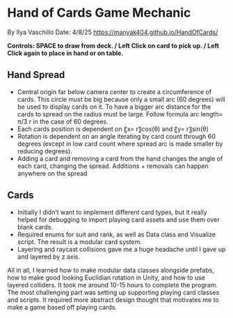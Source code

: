 # Hand of Cards Game Mechanic
By Ilya Vaschillo
Date: 4/8/25
https://manyak404.github.io/HandOfCards/

**Controls: 
SPACE to draw from deck. /
Left Click on card to pick up. /
Left Click again to place in hand or on table.**

## Hand Spread
- Central origin far below camera center to create a circumference of cards. This circle must be big because only a small arc (60 degrees) will be used to display cards on it. To have a bigger arc distance for the cards to spread on the radius must be large. Follow formula arc length=  π/3 r in the case of 60 degrees.
- Each cards position is dependent on 〖x= r〗⁡cos(θ)  and  〖y= r〗⁡sin(θ) 
- Rotation is dependent on an angle iterating by card count through 60 degrees (except in low card count where spread arc is made smaller by reducing degrees).
- Adding a card and removing a card from the hand changes the angle of each card, changing the spread. Additions + removals can happen anywhere on the spread

## Cards
- Initially I didn’t want to implement different card types, but it really helped for debugging to import playing card assets and use them over blank cards.
- Required enums for suit and rank, as well as Data class and Visualize script. The result is a modular card system.
- Layering and raycast collisions gave me a huge headache until I gave up and layered by z axis.

All in all, I learned how to make modular data classes alongside prefabs, how to make good looking Euclidian rotation in Unity, and how to use layered colliders. It took me around 10-15 hours to complete the program. The most challenging part was setting up supporting playing card classes and scripts. It required more abstract design thought that motivates me to make a game based off playing cards.

